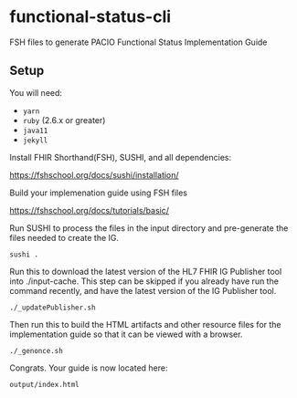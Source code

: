 # functional-status-cli
FSH files to generate PACIO Functional Status Implementation Guide

## Setup

You will need:
* `yarn`
* `ruby` (2.6.x or greater)
* `java11`
* `jekyll`

Install FHIR Shorthand(FSH), SUSHI, and all dependencies:

https://fshschool.org/docs/sushi/installation/


Build your implemenation guide using FSH files

https://fshschool.org/docs/tutorials/basic/


Run SUSHI to process the files in the input directory and pre-generate the files needed to create the IG.

    sushi .

Run this to download the latest version of the HL7 FHIR IG Publisher tool into ./input-cache. This step can be skipped if you already have run the command recently, and have the latest version of the IG Publisher tool.

    ./_updatePublisher.sh

Then run this to build the HTML artifacts and other resource files for the implementation guide so that it can be viewed with a browser.

    ./_genonce.sh

Congrats. Your guide is now located here:

    output/index.html
